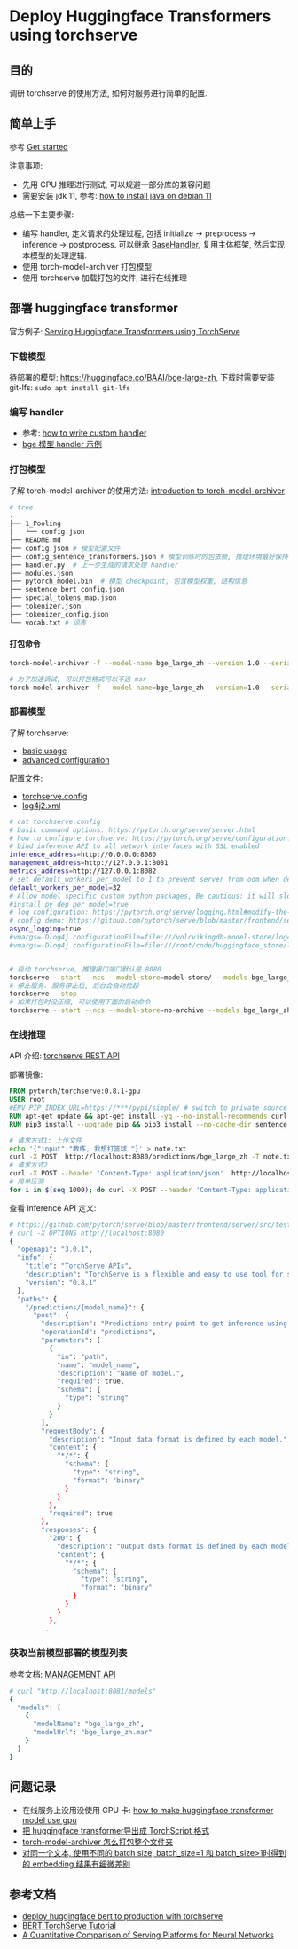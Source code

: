# Deploy Huggingface Transformers using torchserve

## 目的

调研 torchserve 的使用方法, 如何对服务进行简单的配置.

## 简单上手

参考 [Get started](https://pytorch.org/serve/getting_started.html)

注意事项:
- 先用 CPU 推理进行测试, 可以规避一部分库的兼容问题
- 需要安装 jdk 11, 参考: [how to install java on debian 11](https://www.digitalocean.com/community/tutorials/how-to-install-java-with-apt-on-debian-11#step-2-managing-java)

总结一下主要步骤:
- 编写 handler, 定义请求的处理过程, 包括 initialize -> preprocess -> inference -> postprocess. 可以继承 [BaseHandler](https://github.com/pytorch/serve/blob/master/ts/torch_handler/base_handler.py), 复用主体框架, 然后实现本模型的处理逻辑.
- 使用 torch-model-archiver 打包模型
- 使用 torchserve 加载打包的文件, 进行在线推理


## 部署 huggingface transformer

官方例子: [Serving Huggingface Transformers using TorchServe](https://github.com/pytorch/serve/tree/master/examples/Huggingface_Transformers)

### 下载模型

待部署的模型: https://huggingface.co/BAAI/bge-large-zh, 下载时需要安装 git-lfs: ``sudo apt install git-lfs``

### 编写 handler

- 参考: [how to write custom handler](https://pytorch.org/serve/custom_service.html)
- [bge 模型 handler 示例](./bge_handler.py)



### 打包模型

了解 torch-model-archiver 的使用方法: [introduction to torch-model-archiver](https://github.com/pytorch/serve/blob/master/model-archiver/README.md)

```bash
# tree
.
├── 1_Pooling
│   └── config.json
├── README.md
├── config.json # 模型配置文件
├── config_sentence_transformers.json # 模型训练时的包依赖, 推理环境最好保持一致
├── handler.py  # 上一步生成的请求处理 handler
├── modules.json
├── pytorch_model.bin  # 模型 checkpoint, 包含模型权重, 结构信息
├── sentence_bert_config.json
├── special_tokens_map.json
├── tokenizer.json
├── tokenizer_config.json
└── vocab.txt # 词表
```


#### 打包命令

```bash
torch-model-archiver -f --model-name bge_large_zh --version 1.0 --serialized-file bge-large-zh/pytorch_model.bin --handler bge-large-zh/handler.py --extra-files "bge-large-zh/" 

# 为了加速调试, 可以打包格式可以不选 mar
torch-model-archiver -f --model-name=bge_large_zh --version=1.0 --serialized-file=bge-large-zh/pytorch_model.bin --handler=bge-large-zh/handler.py --extra-files="bge-large-zh/" --archive-format=no-archive --export-path=no-archive
```


### 部署模型

了解 torchserve:
- [basic usage](https://pytorch.org/serve/server.html)
- [advanced configuration](https://pytorch.org/serve/configuration.html)

配置文件:
- [torchserve.config](https://github.com/pytorch/serve/blob/master/docker/config.properties)
- [log4j2.xml](https://github.com/pytorch/serve/blob/master/frontend/server/src/main/resources/log4j2.xml)

```bash
# cat torchserve.config 
# basic command options: https://pytorch.org/serve/server.html
# how to configure torchserve: https://pytorch.org/serve/configuration.html
# bind inference API to all network interfaces with SSL enabled
inference_address=http://0.0.0.0:8080
management_address=http://127.0.0.1:8081
metrics_address=http://127.0.0.1:8082
# set default_workers_per_model to 1 to prevent server from oom when debugging
default_workers_per_model=32
# Allow model specific custom python packages, Be cautious: it will slow down model loading
#install_py_dep_per_model=true
# log configuration: https://pytorch.org/serve/logging.html#modify-the-behavior-of-the-logs
# config demo: https://github.com/pytorch/serve/blob/master/frontend/server/src/main/resources/log4j2.xml 
async_logging=true
#vmargs=-Dlog4j.configurationFile=file:///volcvikingdb-model-store/log4j2.xml
#vmargs=-Dlog4j.configurationFile=file:///root/code/huggingface_store/log4j2.xml


# 启动 torchserve, 推理接口端口默认是 8080
torchserve --start --ncs --model-store=model-store/ --models bge_large_zh=bge_large_zh.mar --ts-config=torchserve.config
# 停止服务. 服务停止后, 后台会自动拉起
torchserve --stop
# 如果打包时没压缩, 可以使用下面的启动命令
torchserve --start --ncs --model-store=no-archive --models bge_large_zh=bge_large_zh --ts-config=torchserve.config
```


### 在线推理

API 介绍: [torchserve REST API](https://pytorch.org/serve/rest_api.html)

部署镜像:

```Dockerfile
FROM pytorch/torchserve:0.8.1-gpu
USER root
#ENV PIP_INDEX_URL=https://***/pypi/simple/ # switch to private source
RUN apt-get update && apt-get install -yq --no-install-recommends curl wget less
RUN pip3 install --upgrade pip && pip3 install --no-cache-dir sentence_transformers==2.2.2
```


```bash
# 请求方式1: 上传文件
echo '{"input":"教练, 我想打篮球."}' > note.txt
curl -X POST  http://localhost:8080/predictions/bge_large_zh -T note.txt
# 请求方式2
curl -X POST --header 'Content-Type: application/json'  http://localhost:8080/predictions/bge_large_zh --data-raw '{"input":"如何使用torchserve部署模型"}'
# 简单压测
for i in $(seq 1000); do curl -X POST --header 'Content-Type: application/json'  curl -X POST --header 'Content-Type: application/json'  http://localhost:8080/predictions/bge_large_zh --data-raw '{"input":["教练, 我想打篮球.", "如何使用torchserve部署模型", "怎么训练bert模型", "怎么使用tensorflow训练bert模型", "怎么使用tfserving部署bert模型"]}'; done
```

查看 inference API 定义:

```bash
# https://github.com/pytorch/serve/blob/master/frontend/server/src/test/resources/inference_open_api.json
# curl -X OPTIONS http://localhost:8080
{
  "openapi": "3.0.1",
  "info": {
    "title": "TorchServe APIs",
    "description": "TorchServe is a flexible and easy to use tool for serving deep learning models",
    "version": "0.8.1"
  },
  "paths": {
    "/predictions/{model_name}": {
      "post": {
        "description": "Predictions entry point to get inference using default model version.",
        "operationId": "predictions",
        "parameters": [
          {
            "in": "path",
            "name": "model_name",
            "description": "Name of model.",
            "required": true,
            "schema": {
              "type": "string"
            }
          }
        ],
        "requestBody": {
          "description": "Input data format is defined by each model.",
          "content": {
            "*/*": {
              "schema": {
                "type": "string",
                "format": "binary"
              }
            }
          },
          "required": true
        },
        "responses": {
          "200": {
            "description": "Output data format is defined by each model.",
            "content": {
              "*/*": {
                "schema": {
                  "type": "string",
                  "format": "binary"
                }
              }
            }
          },
        ...
```


### 获取当前模型部署的模型列表

参考文档:  [MANAGEMENT API](https://pytorch.org/serve/management_api.html#management-api)

```bash
# curl "http://localhost:8081/models"
{
  "models": [
    {
      "modelName": "bge_large_zh",
      "modelUrl": "bge_large_zh.mar"
    }
  ]
}
```


## 问题记录

- 在线服务上没用没使用 GPU 卡: [how to make huggingface transformer model use gpu](https://github.com/huggingface/transformers/issues/2704)
- [把 huggingface transformer导出成 TorchScript 格式](https://huggingface.co/docs/transformers/torchscript)
- [torch-model-archiver 怎么打包整个文件夹](https://github.com/pytorch/serve/issues/1227)
- [对同一个文本, 使用不同的 batch size, batch_size=1 和 batch_size>1时得到的 embedding 结果有细微差别](https://huggingface.co/BAAI/bge-large-zh/discussions/5)


## 参考文档

- [deploy huggingface bert to production with torchserve](https://medium.com/analytics-vidhya/deploy-huggingface-s-bert-to-production-with-pytorch-serve-27b068026d18)
- [BERT TorchServe Tutorial](https://awsdocs-neuron.readthedocs-hosted.com/en/latest/frameworks/torch/torch-neuronx/tutorials/inference/tutorial-torchserve-neuronx.html)
- [A Quantitative Comparison of Serving Platforms for Neural Networks](https://biano-ai.github.io/research/2021/08/16/quantitative-comparison-of-serving-platforms-for-neural-networks.html)